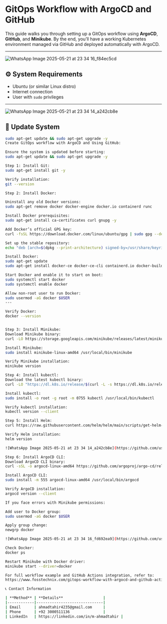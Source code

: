 
# GitOps Workflow with ArgoCD and GitHub

This guide walks you through setting up a GitOps workflow using **ArgoCD**, **GitHub**, and **Minikube**. By the end, you’ll have a working Kubernetes environment managed via GitHub and deployed automatically with ArgoCD.

---
![WhatsApp Image 2025-05-21 at 23 34 16_f84ec5cd](https://github.com/user-attachments/assets/5f9e2738-57a6-40f3-9613-dec77b8a99eb)

## ⚙️ System Requirements

- Ubuntu (or similar Linux distro)
- Internet connection
- User with `sudo` privileges

---
![WhatsApp Image 2025-05-21 at 23 34 14_a242cb8e](https://github.com/user-attachments/assets/6e1ad706-f7ff-410d-925c-147c9cc71ea8)
## 🔄 Update System

```bash
sudo apt-get update && sudo apt-get upgrade -y
Create GitOps workflow with ArgoCD and Using GitHub:

Ensure the system is updated before starting:
sudo apt-get update && sudo apt-get upgrade -y

Step 1: Install Git:
sudo apt-get install git -y

Verify installation:
git --version

Step 2: Install Docker:

Uninstall any old Docker versions:
sudo apt-get remove docker docker-engine docker.io containerd runc

Install Docker prerequisites:
sudo apt-get install ca-certificates curl gnupg -y

Add Docker’s official GPG key:
curl -fsSL https://download.docker.com/linux/ubuntu/gpg | sudo gpg --dearmor -o /usr/share/keyrings/docker-archive-keyring.gpg

Set up the stable repository:
echo "deb [arch=$(dpkg --print-architecture) signed-by=/usr/share/keyrings/docker-archive-keyring.gpg] https://download.docker.com/linux/ubuntu $(lsb_release -cs) stable" | sudo tee /etc/apt/sources.list.d/docker.list > /dev/null

Install Docker:
sudo apt-get update
sudo apt-get install docker-ce docker-ce-cli containerd.io docker-buildx-plugin docker-compose-plugin -y

Start Docker and enable it to start on boot:
sudo systemctl start docker
sudo systemctl enable docker

Allow non-root user to run Docker:
sudo usermod -aG docker $USER
---

Verify Docker:
docker --version


Step 3: Install Minikube:
Download Minikube binary:
curl -LO https://storage.googleapis.com/minikube/releases/latest/minikube-linux-amd64

Install Minikube:
sudo install minikube-linux-amd64 /usr/local/bin/minikube

Verify Minikube installation:
minikube version

Step 4: Install kubectl:
Download the latest kubectl binary:
curl -LO "https://dl.k8s.io/release/$(curl -L -s https://dl.k8s.io/release/stable.txt)/bin/linux/amd64/kubectl"

Install kubectl:
sudo install -o root -g root -m 0755 kubectl /usr/local/bin/kubectl

Verify kubectl installation:
kubectl version --client

Step 5: Install Helm:
curl https://raw.githubusercontent.com/helm/helm/main/scripts/get-helm-3 | bash

Verify Helm installation:
helm version

![WhatsApp Image 2025-05-21 at 23 34 14_a242cb8e](https://github.com/user-attachments/assets/6e1ad706-f7ff-410d-925c-147c9cc71ea8)

Step 6: Install ArgoCD CLI:
Download ArgoCD CLI binary:
curl -sSL -o argocd-linux-amd64 https://github.com/argoproj/argo-cd/releases/latest/download/argocd-linux-amd64

Install ArgoCD CLI:
sudo install -m 555 argocd-linux-amd64 /usr/local/bin/argocd

Verify ArgoCD installation:
argocd version --client

If you face errors with Minikube permissions:

Add user to Docker group:
sudo usermod -aG docker $USER

Apply group change:
newgrp docker

![WhatsApp Image 2025-05-21 at 23 34 16_fd692ea9](https://github.com/user-attachments/assets/5e08689e-4864-4545-8851-c605a8222902)

Check Docker:
docker ps

Restart Minikube with Docker driver:
minikube start --driver=docker

For full workflow example and GitHub Actions integration, refer to:
https://www.fosstechnix.com/gitops-workflow-with-argocd-and-github-actions/

📞 Contact Information

| **Method** | **Details**                  |
|------------|------------------------------|
| Email      | ahmadtahir4235@gmail.com     |
| Phone      | +92 3000511136               |
| LinkedIn   | https://linkedin.com/in/m-ahmadtahir |
